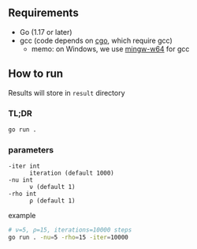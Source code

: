 ## Requirements
- Go (1.17 or later)
- gcc (code depends on [cgo](https://go.dev/blog/cgo), which require gcc)
  - memo: on Windows, we use [mingw-w64](https://winlibs.com/) for gcc

## How to run
Results will store in `result` directory

### TL;DR
```sh
go run .
```

### parameters
```
-iter int
      iteration (default 1000)
-nu int
      ν (default 1)
-rho int
      ρ (default 1)
```

example

```sh
# ν=5, ρ=15, iterations=10000 steps
go run . -nu=5 -rho=15 -iter=10000
```
